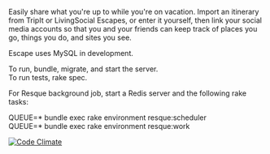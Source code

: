 Easily share what you're up to while you're on vacation. Import an itinerary from TripIt or LivingSocial Escapes, or enter it yourself, then link your social media accounts so that you and your friends can keep track of places you go, things you do, and sites you see.

Escape uses MySQL in development.

To run, bundle, migrate, and start the server.  
To run tests, rake spec.

For Resque background job, start a Redis server and the following rake tasks:

QUEUE=* bundle exec rake environment resque:scheduler  
QUEUE=* bundle exec rake environment resque:work

[![Code Climate](https://codeclimate.com/badge.png)](https://codeclimate.com/github/mrgilman/escape)